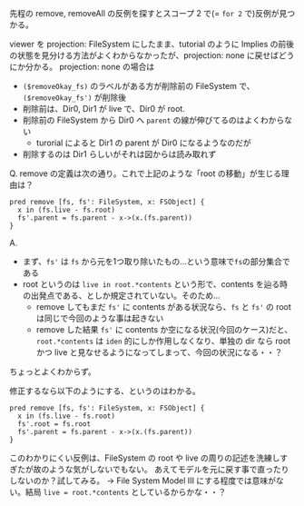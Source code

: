先程の remove, removeAll の反例を探すとスコープ 2 で(= `for 2` で)反例が見つかる。

viewer を projection: FileSystem にしたまま、tutorial のように Implies の前後の状態を見分ける方法がよくわからなかったが、projection: none に戻せばどうにか分かる。
projection: none の場合は
- `($removeOkay_fs)` のラベルがある方が削除前の FileSystem で、`($removeOkay_fs')` が削除後
- 削除前は、Dir0, Dir1 が live で、Dir0 が root.
- 削除前の FileSystem から Dir0 へ `parent` の線が伸びてるのはよくわからない
  - turorial によると Dir1 の parent が Dir0 になるようなのだが
- 削除するのは Dir1 らしいがそれは図からは読み取れず

Q. remove の定義は次の通り。これで上記のような「root の移動」が生じる理由は？
```alloy
pred remove [fs, fs': FileSystem, x: FSObject] {
  x in (fs.live - fs.root)
  fs'.parent = fs.parent - x->(x.(fs.parent))
}
```

A.
- まず、`fs'` は `fs` から元を1つ取り除いたもの...という意味で`fs`の部分集合である
- root というのは `live in root.*contents` という形で、contents を辿る時の出発点である、としか規定されていない。そのため...
  - remove してもまだ `fs'` に contents がある状況なら、`fs` と `fs'` の root は同じで今回のような事は起きない
  - remove した結果 `fs'` に contents か空になる状況(今回のケース)だと、`root.*contents` は `iden` 的にしか作用しなくなり、単独の dir なら root かつ live と見なせるようになってしまって、今回の状況になる・・？

ちょっとよくわからず。

修正するなら以下のようにする、というのはわかる。

```alloy
pred remove [fs, fs': FileSystem, x: FSObject] {
  x in (fs.live - fs.root)
  fs'.root = fs.root
  fs'.parent = fs.parent - x->(x.(fs.parent))
}
```

このわかりにくい反例は、FileSystem の root や live の周りの記述を洗練しすぎたが故のような気がしないでもない。
あえてモデルを元に戻す事で直ったりしないのか？試してみる。
→ File System Model III にする程度では意味がない。結局 `live = root.*contents` としているからかな・・？